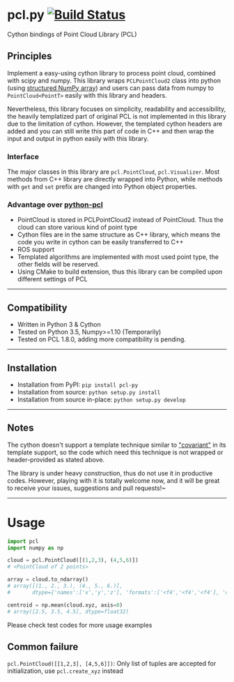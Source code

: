 # pcl.py [![Build Status](https://api.travis-ci.com/cmpute/pcl.py.svg?branch=master)](https://travis-ci.com/cmpute/pcl.py)
<!-- [![Coverage Status](https://coveralls.io/repos/github/cmpute/pcl.py/badge.svg)](https://coveralls.io/github/cmpute/pcl.py) -->

Cython bindings of Point Cloud Library (PCL)

## Principles
Implement a easy-using cython library to process point cloud, combined with scipy and numpy. This library wraps `PCLPointCloud2` class into python (using [structured NumPy array](https://docs.scipy.org/doc/numpy/user/basics.rec.html)) and users can pass data from numpy to `PointCloud<PointT>` easily with this library and headers.

Nevertheless, this library focuses on simplicity, readability and accessibility, the heavily templatized part of original PCL is not implemented in this library due to the limitation of cython. However, the templated cython headers are added and you can still write this part of code in C++ and then wrap the input and output in python easily with this library.  

### Interface
The major classes in this library are `pcl.PointCloud`, `pcl.Visualizer`. Most methods from C++ library are directly wrapped into Python, while methods with `get` and `set` prefix are changed into Python object properties.

### Advantage over [python-pcl](https://github.com/strawlab/python-pcl/)
- PointCloud is stored in PCLPointCloud2 instead of PointCloud<PointT>. Thus the cloud can store various kind of point type
- Cython files are in the same structure as C++ library, which means the code you write in cython can be easily transferred to C++
- ROS support
- Templated algorithms are implemented with most used point type, the other fields will be reserved.
- Using CMake to build extension, thus this library can be compiled upon different settings of PCL

------------------------

## Compatibility
- Written in Python 3 & Cython
- Tested on Python 3.5, Numpy>=1.10 (Temporarily)
- Tested on PCL 1.8.0, adding more compatibility is pending.

------------------------

## Installation

- Installation from PyPI: `pip install pcl-py`
- Installation from source: `python setup.py install`
- Installation from source in-place: `python setup.py develop`

------------------------

## Notes
The cython doesn't support a template technique similar to ["covariant"](https://en.wikipedia.org/wiki/Covariance_and_contravariance_(computer_science)) in its template support, so the code which need this technique is not wrapped or header-provided as stated above.

The library is under heavy construction, thus do not use it in productive codes. However, playing with it is totally welcome now, and it will be great to receive your issues, suggestions and pull requests!~

-------------------------

# Usage

```python
import pcl
import numpy as np

cloud = pcl.PointCloud([(1,2,3), (4,5,6)])
# <PointCloud of 2 points>

array = cloud.to_ndarray()
# array([(1., 2., 3.), (4., 5., 6.)],
#       dtype={'names':['x','y','z'], 'formats':['<f4','<f4','<f4'], 'offsets':[0,4,8], 'itemsize':16})

centroid = np.mean(cloud.xyz, axis=0)
# array([2.5, 3.5, 4.5], dtype=float32)
```

Please check test codes for more usage examples

## Common failure
`pcl.PointCloud([[1,2,3], [4,5,6]])`: Only list of tuples are accepted for initialization, use `pcl.create_xyz` instead
